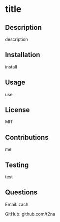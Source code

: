 # title

  
  
## Description
description
## Installation
install
## Usage
use
## License
MIT
## Contributions
me
## Testing
test
## Questions

Email: zach

GitHub: github.com/t2na
